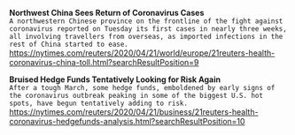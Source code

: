 **Northwest China Sees Return of Coronavirus Cases**\
`A northwestern Chinese province on the frontline of the fight against coronavirus reported on Tuesday its first cases in nearly three weeks, all involving travellers from overseas, as imported infections in the rest of China started to ease. `\
https://nytimes.com/reuters/2020/04/21/world/europe/21reuters-health-coronavirus-china-toll.html?searchResultPosition=9

**Bruised Hedge Funds Tentatively Looking for Risk Again**\
`After a tough March, some hedge funds, emboldened by early signs of the coronavirus outbreak peaking in some of the biggest U.S. hot spots, have begun tentatively adding to risk.`\
https://nytimes.com/reuters/2020/04/21/business/21reuters-health-coronavirus-hedgefunds-analysis.html?searchResultPosition=10

